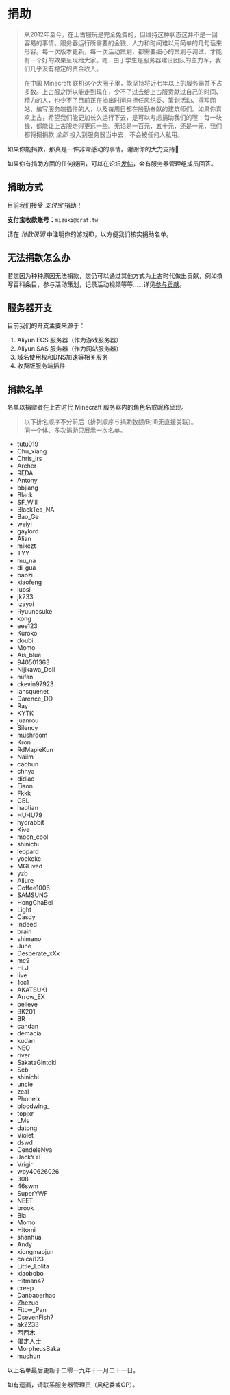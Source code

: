 # 捐助

> 从2012年至今，在上古服玩是完全免费的，但维持这种状态这并不是一回容易的事情。服务器运行所需要的金钱、人力和时间难以用简单的几句话来形容。每一次版本更新，每一次活动策划，都需要细心的策划与调试，才能有一个好的效果呈现给大家。嗯...由于学生是服务器建设团队的主力军，我们几乎没有稳定的资金收入。
>
> 在中国 Minecraft 联机这个大圈子里，能坚持将近七年以上的服务器并不占多数。上古服之所以能走到现在，少不了过去给上古服贡献过自己的时间、精力的人，也少不了目前正在抽出时间来担任风纪委、策划活动、撰写网站、编写服务端插件的人，以及每周目都在殷勤奉献的建筑师们。如果你喜欢上古，希望我们能更加长久运行下去，是可以考虑捐助我们的喔！每一块钱，都能让上古服走得更远一些。无论是一百元，五十元，还是一元，我们都将把捐款 *全部* 投入到服务器当中去，不会被任何人私用。

如果你能捐款，那真是一件非常感动的事情。谢谢你的大力支持💖

如果你有捐助方面的任何疑问，可以在论坛[发帖](https://bbs.mimaru.me/)，会有服务器管理组成员回答。

## 捐助方式

目前我们接受 *支付宝* 捐助！

**支付宝收款账号：**`mizuki@craf.tw`

请在 *付款说明* 中注明你的游戏ID，以方便我们核实捐助名单。

## 无法捐款怎么办

若您因为种种原因无法捐款，您仍可以通过其他方式为上古时代做出贡献，例如撰写百科条目，参与活动策划，记录活动视频等等……详见[参与贡献](/contribution.md)。

## 服务器开支

目前我们的开支主要来源于：

1. Aliyun ECS 服务器（作为游戏服务器）
2. Aliyun SAS 服务器（作为网站服务器）
3. 域名使用权和DNS加速等相关服务
4. 收费版服务端插件

## 捐款名单

名单以捐赠者在上古时代 Minecraft 服务器内的角色名或昵称呈现。

> 以下排名顺序不分前后（排列顺序与捐助数额/时间无直接关联）。  
> 同一个体、多次捐助只展示一次名单。

- tutu019
- Chu_xiang
- Chris_lrs
- Archer
- REDA
- Antony
- bbjiang
- Black
- SF_Will
- BlackTea_NA
- Bao_Ge
- weiyi
- gaylord
- Alian
- mikezt
- TYY
- mu_na
- di_gua
- baozi
- xiaofeng
- luosi
- jk233
- Izayoi
- Ryuunosuke
- kong
- eee123
- Kuroko
- doubi
- Momo
- Ais_blue
- 940501363
- Nijikawa_Doll
- mifan
- ckevin97923
- lansquenet
- Darence_DD
- Ray
- KYTK
- juanrou
- Silency
- mushroom
- Kron
- RdMapleKun
- Nailm
- caohun
- chhya
- didiao
- Eison
- Fkkk
- GBL
- haotian
- HUHU79
- hydrabbit
- Kive
- moon_cool
- shinichi
- leopard
- yookeke
- MGLived
- yzb
- Allure
- Coffee1006
- SAMSUNG
- HongChaBei
- Light
- Casdy
- Indeed
- brain
- shimano
- June
- Desperate_xXx
- mc9
- HLJ
- live
- 1cc1
- AKATSUKI
- Arrow_EX
- believe
- BK201
- BR
- candan
- demacia
- kudan
- NEO
- river
- SakataGintoki
- Seb
- shinichi
- uncle
- zeal
- Phoneix
- bloodwing_
- topjxr
- LMs
- datong
- Violet
- dswd
- CendeleNya
- JackYYF
- Vrigir
- wpy40626026
- 308
- 46swm
- SuperYWF
- NEET
- brook
- Bia
- Momo
- Hitomi
- shanhua
- Andy
- xiongmaojun
- caicai123
- Little_Lolita
- xiaobobo
- Hitman47
- creep
- Danbaoerhao
- Zhezuo
- Fitow_Pan
- DsevenFish7
- ak2233
- 西西木
- 蛋定人士
- MorpheusBaka
- muchun

以上名单最后更新于二零一九年十一月二十一日。

如有遗漏，请联系服务器管理员（风纪委或OP）。
